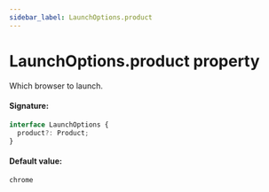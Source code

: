 ```yaml
---
sidebar_label: LaunchOptions.product
---
```


# LaunchOptions.product property

Which browser to launch.

#### Signature:

```typescript
interface LaunchOptions {
  product?: Product;
}
```

#### Default value:

`chrome`
